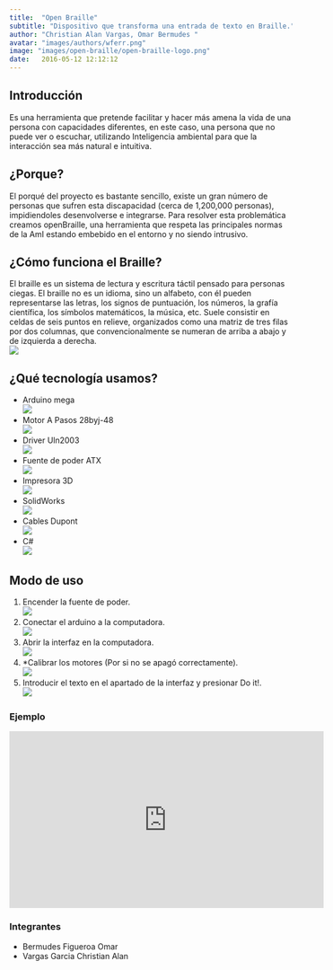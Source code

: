 ```yaml
---
title:  "Open Braille"
subtitle: "Dispositivo que transforma una entrada de texto en Braille."
author: "Christian Alan Vargas, Omar Bermudes "
avatar: "images/authors/wferr.png"
image: "images/open-braille/open-braille-logo.png"
date:   2016-05-12 12:12:12
---
```


## Introducción 
Es una herramienta que pretende facilitar y hacer más amena la vida de una persona con capacidades diferentes, en este caso, una persona que no puede ver o escuchar, utilizando Inteligencia ambiental  para que la interacción sea más natural e intuitiva.



## ¿Porque?
El porqué del proyecto es bastante sencillo, existe un gran número de personas que sufren esta discapacidad (cerca de 1,200,000 personas), impidiendoles desenvolverse e integrarse.
Para resolver esta problemática creamos openBraille, una herramienta que respeta las principales normas de la AmI estando embebido en el entorno y no siendo intrusivo.

## ¿Cómo funciona el Braille?
El braille es un sistema de lectura y escritura táctil pensado para personas ciegas.
El braille no es un idioma, sino un alfabeto, con él pueden representarse las letras, los signos de puntuación, los números, la grafía científica, los símbolos matemáticos, la música, etc.
Suele consistir en celdas de seis puntos en relieve, organizados como una matriz de tres filas por dos columnas, que convencionalmente se numeran de arriba a abajo y de izquierda a derecha.  
    <img class="image-center" src="../images/open-braille/braille.png"/>  

## ¿Qué tecnología usamos?
- Arduino mega  
    <img class="image-center" src="../images/open-braille/arduino-mega.png"/>  
- Motor A Pasos 28byj-48  
    <img class="image-center" src="../images/open-braille/motor-pasos.png"/>  
- Driver Uln2003  
    <img class="image-center" src="../images/open-braille/driver.png"/>  
- Fuente de poder ATX  
    <img class="image-center" src="../images/open-braille/fuente-de-poder.png"/>  
- Impresora 3D  
    <img class="image-center" src="../images/open-braille/impresora-3d.png"/>  
- SolidWorks  
    <img class="image-center" src="../images/open-braille/solidworks.png"/>  
- Cables Dupont  
    <img class="image-center" src="../images/open-braille/dupont.png"/>  
- C#  
    <img class="image-center" src="../images/open-braille/c-bebe-chris.png"/>  

## Modo de uso  
1. Encender la fuente de poder.  
    <img class="image-center" src="../images/open-braille/1.png"/>
2. Conectar el arduino a la computadora.  
    <img class="image-center" src="../images/open-braille/2.png"/>
3. Abrir la interfaz en la computadora.  
    <img class="image-center" src="../images/open-braille/3.png"/>
4. *Calibrar los motores (Por si no se apagó correctamente).  
    <img class="image-center" src="../images/open-braille/4.png"/>
5. Introducir el texto en el apartado de la interfaz y presionar Do it!.  
    <img class="image-center" src="../images/open-braille/5.png"/>  

### Ejemplo  
<iframe width="560" height="315" src="https://www.youtube.com/watch?v=zldj6Qdgoxc" frameborder="0" allowfullscreen></iframe>


### Integrantes
- Bermudes Figueroa Omar  
- Vargas Garcia Christian Alan
